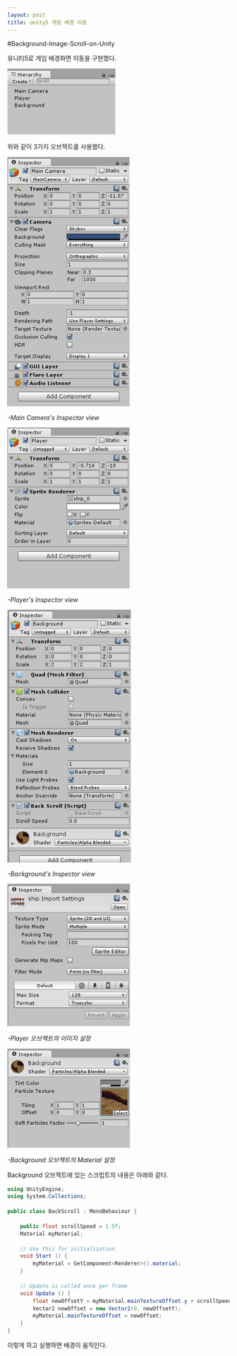 ```yaml
---
layout: post
title: unity5 게임 배경 이동
---
```


#Background-Image-Scroll-on-Unity

유니티5로 게임 배경화면 이동을 구현했다.

![구성](/images/comp.PNG)

위와 같이 3가지 오브젝트를 사용했다.

![camera](/images/maincamera.PNG)

_-Main Camera's Inspector view_

![player](/images/player.PNG)

_-Player's Inspector view_

![background](/images/background.PNG)

_-Background's Inspector view_

![playerimage](/images/ship.PNG)

_-Player 오브젝트의 이미지 설정_

![backgroundimage](/images/backmaterial.PNG)

_-Background 오브젝트의 Material 설정_

Background 오브젝트에 있는 스크립트의 내용은 아래와 같다.

```c#
using UnityEngine;
using System.Collections;

public class BackScroll : MonoBehaviour {

    public float scrollSpeed = 1.5f;
    Material myMaterial;

	// Use this for initialization
	void Start () {
        myMaterial = GetComponent<Renderer>().material;
	}
	
	// Update is called once per frame
	void Update () {
        float newOffsetY = myMaterial.mainTextureOffset.y + scrollSpeed * Time.deltaTime;
        Vector2 newOffset = new Vector2(0, newOffsetY);
        myMaterial.mainTextureOffset = newOffset;
	}
}
```

이렇게 하고 실행하면 배경이 움직인다.
